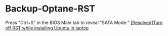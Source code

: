 # Backup-Optane-RST
Press "Ctrl+S" in the BIOS Main tab to reveal "SATA Mode:" [[Resolved]Turn off RST while installing Ubuntu in laptop](https://youtu.be/rSn34Gv3-D4)
